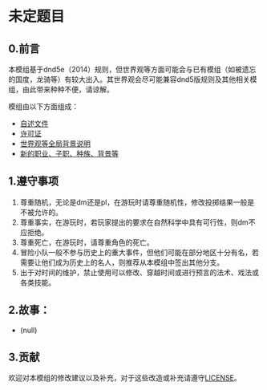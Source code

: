 # 未定题目

## 0.前言

本模组基于dnd5e（2014）规则，但世界观等方面可能会与已有模组（如被遗忘的国度，龙骑等）有较大出入。其世界观会尽可能兼容dnd5版规则及其他相关模组，由此带来种种不便，请谅解。  

模组由以下方面组成：  
- [自述文件](./README.md)  
- [许可证](./LICENSE)  
- [世界观等全局背景说明](./WorldView.md)  
- [新的职业、子职、种族、背景等](./AdditionRules.md)  


## 1.遵守事项

1. 尊重随机，无论是dm还是pl，在游玩时请尊重随机性，修改投掷结果一般是不被允许的。
2. 尊重事实，在游玩时，若玩家提出的要求在自然科学中具有可行性，则dm不应拒绝。
3. 尊重死亡，在游玩时，请尊重角色的死亡。
4. 冒险小队一般不参与历史上的重大事件，但他们可能在部分地区十分有名，若需要让他们成为历史上的名人，则推荐从本模组中签出其他分支。
5. 出于对时间的维护，禁止使用可以修改、穿越时间或进行预言的法术、戏法或各类技能。

## 2.故事：  
- (null)  

## 3.贡献

欢迎对本模组的修改建议以及补充，对于这些改造或补充请遵守[LICENSE](./LICENSE)。

